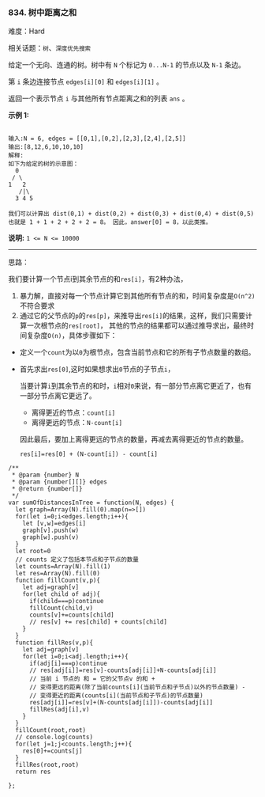 ### 834. 树中距离之和

难度：Hard

相关话题：`树`、`深度优先搜索`

给定一个无向、连通的树。树中有  `N`  个标记为  `0...N-1`  的节点以及  `N-1` 条边。



第  `i`  条边连接节点 `edges[i][0]`  和  `edges[i][1]` 。



返回一个表示节点  `i`  与其他所有节点距离之和的列表  `ans` 。



**示例 1:** 



```

输入:N = 6, edges = [[0,1],[0,2],[2,3],[2,4],[2,5]]
输出:[8,12,6,10,10,10]
解释:
如下为给定的树的示意图：
  0
 / \
1   2
   /|\
  3 4 5

我们可以计算出 dist(0,1) + dist(0,2) + dist(0,3) + dist(0,4) + dist(0,5) 
也就是 1 + 1 + 2 + 2 + 2 = 8。 因此，answer[0] = 8，以此类推。
```


**说明:**  `1 <= N <= 10000` 




-----

思路：

我们要计算一个节点i到其余节点的和`res[i]`，有2种办法，

1. 暴力解，直接对每一个节点计算它到其他所有节点的和，时间复杂度是`O(n^2)`不符合要求
2. 通过它的父节点的`p`的`res[p]`，来推导出`res[i]`的结果，这样，我们只需要计算一次根节点的`res[root]`，
其他的节点的结果都可以通过推导求出，最终时间复杂度`O(n)`，具体步骤如下：

* 定义一个`count`为以`0`为根节点，包含当前节点和它的所有子节点数量的数组。
* 首先求出`res[0]`,这时如果想求出`0`节点的子节点`i`，

    当要计算`i`到其余节点的和时，`i`相对`0`来说，有一部分节点离它更近了，也有一部分节点离它更远了。
    
    * 离得更近的节点：`count[i]`
    * 离得更远的节点：`N-count[i]`
    
    因此最后，要加上离得更远的节点的数量，再减去离得更近的节点的数量。
    
    `res[i]=res[0] + (N-count[i]) - count[i]`
    

```
/**
 * @param {number} N
 * @param {number[][]} edges
 * @return {number[]}
 */
var sumOfDistancesInTree = function(N, edges) {
  let graph=Array(N).fill(0).map(n=>[])
  for(let i=0;i<edges.length;i++){
    let [v,w]=edges[i]
    graph[v].push(w)
    graph[w].push(v)
  }
  let root=0
  // counts 定义了包括本节点和子节点的数量
  let counts=Array(N).fill(1)
  let res=Array(N).fill(0)
  function fillCount(v,p){
    let adj=graph[v]
    for(let child of adj){
      if(child===p)continue
      fillCount(child,v)
      counts[v]+=counts[child]
      // res[v] += res[child] + counts[child]
    }
  }
  function fillRes(v,p){
    let adj=graph[v]
    for(let i=0;i<adj.length;i++){
      if(adj[i]===p)continue
      // res[adj[i]]=res[v]-counts[adj[i]]+N-counts[adj[i]]
      // 当前 i 节点的 和 = 它的父节点v 的和 + 
      // 变得更远的距离(除了当前counts[i](当前节点和子节点)以外的节点数量) - 
      // 变得更近的距离(counts[i](当前节点和子节点)的节点数量)
      res[adj[i]]=res[v]+(N-counts[adj[i]])-counts[adj[i]]
      fillRes(adj[i],v)
    }
  }
  fillCount(root,root)
  // console.log(counts)
  for(let j=1;j<counts.length;j++){
    res[0]+=counts[j]
  }
  fillRes(root,root)
  return res

};
```

